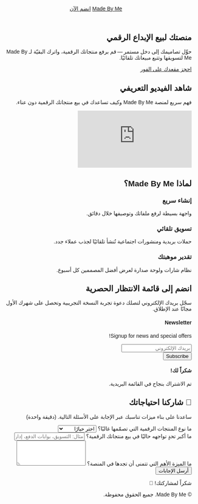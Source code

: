 <!DOCTYPE html>
<html lang="ar" dir="rtl">
<head>
  <meta charset="UTF-8" />
  <meta name="viewport" content="width=device-width, initial-scale=1.0" />
  <title>اشترك في Made By Me</title>
  <meta name="description" content="انضم إلى قائمة الانتظار لمنصة Made By Me لتمكين المصممين من تحويل إبداعاتهم إلى منتجات رقمية." />
  <!-- Tailwind CSS CDN with aspect-ratio plugin -->
  <script src="https://cdn.tailwindcss.com?plugins=aspect-ratio"></script>
  <!-- Google Fonts -->
  <link href="https://fonts.googleapis.com/css2?family=Tajawal:wght@400;700&display=swap" rel="stylesheet" />
  <style>
    body {font-family: 'Tajawal', sans-serif;}
  </style>
  <!-- MailerLite embed form styles (auto‑generated) -->
  <style type="text/css">@import url("https://assets.mlcdn.com/fonts.css?version=1752130");</style>
  <!-- The long MailerLite style block pasted by the user has been trimmed for brevity in this example.
       In production keep the full CSS to preserve MailerLite's design overrides. -->
</head>
<body class="bg-gray-50 text-gray-800">
  <!-- Navbar -->
  <header class="bg-white shadow-sm sticky top-0 z-50">
    <div class="container mx-auto px-4 py-4 flex justify-between items-center">
      <a href="#" class="text-2xl font-bold text-indigo-600">Made By Me</a>
      <a href="#subscribe" class="bg-indigo-600 text-white px-4 py-2 rounded-lg shadow hover:bg-indigo-500 transition whitespace-nowrap">انضم الآن</a>
    </div>
  </header>
  <!-- Hero -->
  <section class="bg-indigo-600 text-white">
    <div class="container mx-auto px-6 sm:px-4 py-16 sm:py-24 text-center">
      <h1 class="text-3xl sm:text-4xl md:text-5xl font-bold mb-4 leading-tight">منصتك لبيع الإبداع الرقمي</h1>
      <p class="text-base sm:text-lg md:text-xl max-w-2xl mx-auto">حوِّل تصاميمك إلى دخل مستمر — قم برفع منتجاتك الرقمية، واترك البقيّة لـ <span class="font-semibold">Made By Me</span> لتسويقها وتتبع مبيعاتك تلقائيًا.</p>
      <a href="#subscribe" class="mt-8 inline-block bg-white text-indigo-600 px-6 py-3 rounded-lg font-semibold shadow hover:bg-gray-100 transition">احجز مقعدك على الفور</a>
    </div>
  </section>
  <!-- Intro Video Section -->
  <section class="container mx-auto px-6 sm:px-4 py-16 text-center">
    <h2 class="text-3xl font-bold mb-6">شاهد الفيديو التعريفي</h2>
    <p class="mb-6 max-w-2xl mx-auto">فهم سريع لمنصة Made By Me وكيف تساعدك في بيع منتجاتك الرقمية دون عناء.</p>
    <div class="w-full max-w-4xl mx-auto">
      <div class="aspect-video rounded-xl overflow-hidden">
        <iframe class="w-full h-full" src="https://www.youtube.com/embed/YOUR_VIDEO_ID" title="فيديو تعريفي لمنصة Made By Me" frameborder="0" allow="accelerometer; autoplay; clipboard-write; encrypted-media; gyroscope; picture-in-picture" allowfullscreen></iframe>
      </div>
    </div>
  </section>
  <!-- About Idea -->
  <section class="container mx-auto px-6 sm:px-4 py-16" id="about">
    <h2 class="text-3xl font-bold text-center mb-10">لماذا Made By Me؟</h2>
    <div class="grid gap-8 sm:grid-cols-2 md:grid-cols-3">
      <div class="bg-white p-6 rounded-2xl shadow text-center">
        <h3 class="text-xl font-semibold mb-2">إنشاء سريع</h3>
        <p>واجهة بسيطة لرفع ملفاتك وتوصيفها خلال دقائق.</p>
      </div>
      <div class="bg-white p-6 rounded-2xl shadow text-center">
        <h3 class="text-xl font-semibold mb-2">تسويق تلقائي</h3>
        <p>حملات بريدية ومنشورات اجتماعية تُنشأ تلقائيًا لجذب عملاء جدد.</p>
      </div>
      <div class="bg-white p-6 rounded-2xl shadow text-center">
        <h3 class="text-xl font-semibold mb-2">تقدير موهبتك</h3>
        <p>نظام شارات ولوحة صدارة لعرض أفضل المصممين كل أسبوع.</p>
      </div>
    </div>
  </section>
  <!-- Subscribe Section - now powered by MailerLite -->
  <section class="bg-gray-100 py-16" id="subscribe">
    <div class="container mx-auto px-6 sm:px-4">
      <div class="bg-white rounded-2xl shadow-lg p-8 sm:p-10 md:p-12 text-center max-w-3xl mx-auto">
        <h2 class="text-2xl sm:text-3xl font-bold mb-4">انضم إلى قائمة الانتظار الحصرية</h2>
        <p class="mb-6 text-sm sm:text-base">سجّل بريدك الإلكتروني لتصلك دعوة تجربة النسخة التجريبية وتحصل على شهرك الأول مجانًا عند الإطلاق.</p>
        <!-- BEGIN MailerLite Embed Form -->
        <div id="mlb2-28320533" class="ml-form-embedContainer ml-subscribe-form ml-subscribe-form-28320533">
          <div class="ml-form-align-center">
            <div class="ml-form-embedWrapper embedForm">
              <div class="ml-form-embedBody ml-form-embedBodyDefault row-form">
                <div class="ml-form-embedContent">
                  <h4 class="text-xl font-bold mb-2">Newsletter</h4>
                  <p class="text-sm">Signup for news and special offers!</p>
                </div>
                <form class="ml-block-form" action="https://assets.mailerlite.com/jsonp/1660733/forms/159753583766538221/subscribe" method="post" target="_blank" rel="noopener">
                  <div class="ml-form-fieldRow ml-last-item mb-4">
                    <input aria-label="Email" type="email" name="fields[email]" placeholder="بريدك الإلكتروني" required class="w-full px-4 py-3 rounded-lg border border-gray-300 focus:outline-none" />
                  </div>
                  <input type="hidden" name="ml-submit" value="1" />
                  <div class="ml-form-embedSubmit">
                    <button type="submit" class="bg-indigo-600 text-white px-6 py-3 rounded-lg shadow hover:bg-indigo-500 transition w-full">Subscribe</button>
                  </div>
                  <input type="hidden" name="anticsrf" value="true" />
                </form>
              </div>
              <div class="ml-form-successBody row-success hidden">
                <div class="ml-form-successContent">
                  <h4 class="text-xl font-bold mb-2">شكراً لك!</h4>
                  <p class="text-sm">تم الاشتراك بنجاح في القائمة البريدية.</p>
                </div>
              </div>
            </div>
          </div>
        </div>
        <!-- END MailerLite Embed Form -->
      </div>
    </div>
  </section>
  <!-- Survey Section -->
  <section class="container mx-auto px-6 sm:px-4 py-16" id="survey">
    <div class="bg-white rounded-2xl shadow-lg p-8 sm:p-10 md:p-12 max-w-4xl mx-auto">
      <h2 class="text-2xl sm:text-3xl font-bold text-center mb-6">💬 شاركنا احتياجاتك</h2>
      <p class="text-center mb-8 text-sm sm:text-base max-w-2xl mx-auto">ساعدنا على بناء ميزات تناسبك عبر الإجابة على الأسئلة التالية. (دقيقة واحدة)</p>
      <form id="surveyForm" class="grid gap-6">
        <div>
          <label for="contentType" class="block mb-2 font-semibold">ما نوع المنتجات الرقمية التي تصمّمها غالبًا؟</label>
          <select id="contentType" name="contentType" required class="w-full px-4 py-3 rounded-lg border border-gray-300 focus:outline-none">
            <option value="" disabled selected>اختر خيارًا</option>
            <option>قوالب جرافيك</option>
            <option>UI Kits</option>
            <option>خطوط</option>
            <option>كتب إلكترونية</option>
            <option>أخرى</option>
          </select>
        </div>
        <div>
          <label for="mainChallenge" class="block mb-2 font-semibold">ما أكبر تحدٍ تواجهه حاليًا في بيع منتجاتك الرقمية؟</label>
          <input id="mainChallenge" name="mainChallenge" type="text" placeholder="مثال: التسويق، بوابات الدفع، إدارة الوقت ..." required class="w-full px-4 py-3 rounded-lg border border-gray-300 focus:outline-none" />
        </div>
        <div>
          <label for="neededFeature" class="block mb-2 font-semibold">ما الميزة الأهم التي تتمنى أن تجدها في المنصة؟</label>
          <textarea id="neededFeature" name="neededFeature" rows="4" required class="w-full px-4 py-3 rounded-lg border border-gray-300 focus:outline-none"></textarea>
        </div>
        <button type="submit" class="bg-indigo-600 text-white px-6 py-3 rounded-lg shadow hover:bg-indigo-500 transition w-full sm:w-auto mx-auto">أرسل الإجابات</button>
      </form>
      <p id="surveySuccess" class="text-green-600 mt-6 hidden text-center">شكراً لمشاركتك! 🌟</p>
    </div>
  </section>
  <!-- Footer -->
  <footer class="bg-indigo-600 text-white py-6">
    <div class="container mx-auto px-4 text-center text-sm sm:text-base">
      <p>&copy; <span id="year"></span> Made By Me. جميع الحقوق محفوظة.</p>
    </div>
  </footer>
  <!-- Scripts -->
  <script>
    document.getElementById('year').textContent = new Date().getFullYear();

    // Survey form handler (MailerLite form handled by their script)
    const surveyForm = document.getElementById('surveyForm');
    surveyForm.addEventListener('submit', function(e){
      e.preventDefault();
      document.getElementById('surveySuccess').classList.remove('hidden');
      surveyForm.reset();
    });

    // MailerLite success callback
    function ml_webform_success_28320533(){
      document.querySelector('#mlb2-28320533 .row-success').style.display='block';
      document.querySelector('#mlb2-28320533 .row-form').style.display='none';
    }
  </script>
  <!-- MailerLite script -->
  <script src="https://groot.mailerlite.com/js/w/webforms.min.js?v176e10baa5e7ed80d35ae235be3d5024" type="text/javascript"></script>
  <script>fetch("https://assets.mailerlite.com/jsonp/1660733/forms/159753583766538221/take")</script>
</body>
</html>
